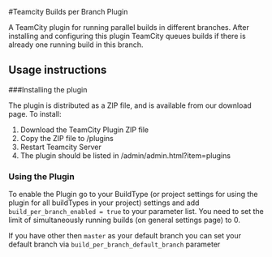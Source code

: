 #Teamcity Builds per Branch Plugin

A TeamCity plugin for running parallel builds in different branches. After installing and configuring this plugin TeamCity queues builds if there is already one running build in this branch. 

## Usage instructions
###Installing the plugin

The plugin is distributed as a ZIP file, and is available from our download page. To install:

1. Download the TeamCity Plugin ZIP file
2. Copy the ZIP file to <TeamCity Data Directory>/plugins
3. Restart Teamcity Server
4. The plugin should be listed in <TeamcityURL>/admin/admin.html?item=plugins

### Using the Plugin
To enable the Plugin go to your BuildType (or project settings for using the plugin for all buildTypes in your project) settings and add `build_per_branch_enabled = true` to your parameter list.
You need to set the limit of simultaneously running builds (on general settings page) to 0.

If you have other then `master` as your default branch you can set your default branch via `build_per_branch_default_branch` parameter
